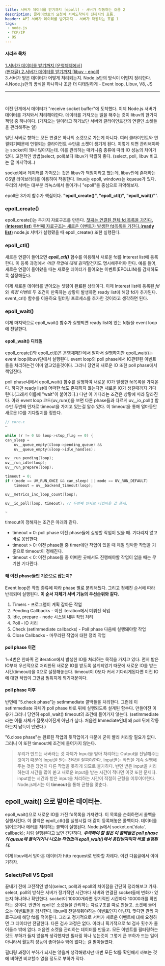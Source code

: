 ```yaml
---
title: 서버가 데이터를 받기까지 [epoll] - 서버가 작동하는 흐름 2
description: 클라이언트의 요청이 서버도착하기 전까지의 흐름.
header: API 서버가 데이터를 받기까지 - 서버가 작동하는 흐름 1
tags:
 - node.js
 - TCP/IP
 - OS
---
```


#### 시리즈 목차
[1.서버가 데이터를 받기까지 [운영체제에서]](https://moonqqqq.github.io/before-arriving-server-server-series-1) <br>
[<U>(현재글) 2.서버가 데이터를 받기까지 [libuv - epoll]</U>](https://moonqqqq.github.io/from-the-libuv-server-series-2) <br>
3.서버가 받은 데이터가 어떻게 처리되는지. Node.js만의 방식이 어떤지 정리한다. <br>
4.Node.js만의 방식을 하나하나 조금 더 디테일하게 - Event loop, Libuv, V8, JS

---

<br>

이전 단계에서 데이터가 "receive socket buffer"에 도착했다. 이제 Node.js 서버가 데이터를 가져와서 처리해야한다. 데이터를 가져오는 일을 해주는 것이 libuv의 한가지 책임 중 하나이다. (가져오는 일이라고 하기보단 서버와 클라이언트간의 연결인 소켓들을 관리해주는 일)

일단 서버로 향하는 모든 연결은 하나의 소켓으로 가는게 아니다. 여러 클라이언트와 연결되기때문에 연결되는 클라이언트 수만큼 소켓이 생기게 된다. 이렇게 되면 관리해야하는 socket이 꽤나 많아지는데. 이를 관리하는 매커니즘 종류에 따라 IO 성능의 차이가 있다. 고전적인 방법(select, poll)보다 libuv가 탁월히 좋다. (select, poll, libuv 비교는 글 마지막에..)

socket에서 데이터를 가져오는 것은 libuv가 책임이라고 했는데, libuv안에 존재하는 OS별 라이브러리를 이용하여 작동한다. linux는 epoll, windows는 kqueue가 있다. 우리의 서버는 대부분 리눅스에서 돌아가니 "epoll"을 중심으로 파악해보자.

epoll은 3가지 함수가 핵심이다. **"epoll_create()", "epoll_ctl()", "epoll_wait()"**".

### epoll_create()
epoll_create()는 두가지 자료구조를 만든다. <U>첫째는 연결된 전체 fd 목록을 가진다.(**Interest list**) 두번째 자료구조는 새로운 이벤트가 발생한 fd목록을 가진다.(**ready list**)</U> node.js 서버가 실행됐을 때 epoll_create() 또한 실행된다.

### epoll_ctl()
새로운 연결이 들어오면 ***epoll_ctl()*** 함수를 이용해서 새로운 fd를 Interest list에 등록한다. 이 등록 과정에서 *어떤 작업에 대해 감지*할건지도 명시해주어야 한다. 예를 들어, 새로운 연결이 들어왔을 때는 새로운 데이터가 들어오는 이벤트(EPOLLIN)를 감지하도록 설정해둔다.

이제 새로운 데이터를 받아오는 셋팅이 완료된 상태이다. 이제 Interest list에 등록된 *fd*와 *특정 이벤트* 두 조건이 만족하는 상황이 발생하면 ready list에 해당 fd가 추가된다. event_crl() 함수를 이용하요 필터링 프로세스를 추가한 것이라고 생각하면 된다.

### epoll_wait()
이제 마지막으로 epoll_wait() 함수가 실행되면 ready list에 있는 fd들을 event loop에 전달한다.

#### epoll_wait() 디테일
epoll_create()와 epoll_ctl()은 운영체제단에서 알아서 실행하지만 epoll_wait()는 event loop(libuv)단에서 실행된다. event loop의 poll phase에서 IO관련된 이벤트들을 처리하는건 이미 알고있을것이다. 그러니 당연히 새로운 IO 또한 poll phase에서 책임진다.

poll phase내에서 epoll_wait() 함수를 실행하여 새로운 IO가 발생한 fd목록을 가져온다. 하지만 ready list에 어떠한 fd도 존재하지 않는다면 새로운 IO가 생길때까지 기다린다.(그래서 이름에 "wait"이 붙어있다.) 다만 이 기다리는 조건은 상황에 따라 달라진다. 아래 event loop 코드(uv_run())을 보면 다른 phase들과 다르게 uv__io_poll() 함수만 두번째 인자로 timeout을 가지고 있는걸 알수 있다. 이 timeout을 통해 얼마동안 새로운 IO를 기다릴지를 정한다.

```c
// core.c
~

while (r != 0 && loop->stop_flag == 0) {
can_sleep =
    uv__queue_empty(&loop->pending_queue) &&
    uv__queue_empty(&loop->idle_handles);

uv__run_pending(loop);
uv__run_idle(loop);
uv__run_prepare(loop);

timeout = 0;
if ((mode == UV_RUN_ONCE && can_sleep) || mode == UV_RUN_DEFAULT)
    timeout = uv__backend_timeout(loop);

uv__metrics_inc_loop_count(loop);

uv__io_poll(loop, timeout); // 두번째 인자로 타입아웃 값 존재.

~
```

timeout이 정해지는 조건은 아래와 같다.

- timeout = 0: poll phase 이전 phase들에 실행할 작업이 있을 때. 기다리지 않고 바로 응답한다.
- timeout > 0: 이전 phase들 중 timer에만 작업이 있을 때 제일 임박한 작업을 기준으로 timeout이 정해진다.
- timeout < 0: 이전 phase들 중 어떠한 곳에서도 진행해야할 작업이 없을 때는 무기한 기다린다.

#### 왜 이전 phase들만 기준으로 잡는지?
Event loop은 작업 종류에 따라 phase 별로 분리해뒀다. 그리고 정해진 순서에 따라 반복되며 실행된다. **이 순서 자체가 서버 기능의 우선순위와 같다.**

1. Timers - 프로그램이 계획 잡아둔 작업
2. Pending Callbacks - 이전 iteration에서 미뤄진 작업
3. Idle, prepare - node 시스템 내부 작업 처리
4. Poll - IO 처리
5. Check (setImmediate callbacks) - Poll phase 다음에 실행돼야할 작업
6. Close Callbacks - 마무리된 작업에 대한 정리 작업

#### poll phase 이전
1~4번은 한바퀴 전 iteration에서 발생한 IO를 처리하는 목적을 가지고 있다. 먼저 받은 IO부터 우선적으로 처리한뒤 새로운 IO를 받도록 설계되었기 때문에 새로운 IO를 받는 시간(timeout)을 0으로 설정해놓는다. timeout이 0보다 커서 기다리게된다면 이전 IO에 대한 작업이 그만큼 멈춰지게 되기때문이다.


#### poll phase 이후
반면에 "5.check phase"는 setImmediate 콜백들을 처리한다. 그런데 이 setImmediate 자체가 poll phase 바로 뒤에 실행되도록 설계된 함수다. 만들어진 이유가 그러니 당연히 epoll_wait() timeout의 조건에 들어가지 않는다. (setImmediate라는 이름 자체가 잘못지어진게 아닌가 싶다. 처음엔 Immediate인데 왜 poll 뒤에 작동하는지 납득이 안됐다.)

"6.close phase"는 완료된 작업의 뒷작업이기 때문에 굳이 빨리 처리할 필요가 없다. 그러니 이 또한 timeout에 조건에 들어가지 않는다.

> 우리가 만드는 서버라는 것 자체가 Input을 받아 처리하는 Output을 전달해주는 것이기 때문에 Input을 받는 전략을 잘짜야한다. Input받는 작업을 계속 실행해주는 것은 당연히 다른 작업을 못하게 되므로 불가하다. 반면 받은 input을 처리하는데 시간을 많이 쏟고 새로운 input을 받는 시간이 적다면 이것 또한 문제다. input받는 시간과 받은 input을 처리하는 시간이 적절히 균형을 이루어야한다. Node.js에서는 이 **timeout**을 통해 균형을 맞춘다.

## epoll_wait() 으로 받아온 데이터는.
epoll_wait()으로 새로운 IO를 가진 fd목록을 가져왔다. 이 목록을 순회하면서 콜백을 실행시킨다. 이 콜백은 epoll_ctl()를 실행시킬 때 같이 등록해놓은 콜백이다. 데이터를 읽어오거나 에러를 처리하는 콜백이 실행된다.
Node.js에서 socket.on('data', callback); 처럼 실행된다고 보면 간단하다.
***주의해야 할 점은 이 콜백들은 poll phase의 queue에 들어가거나 나오는 작업없이 epoll_wait()에서 응답받자마자 바로 실행된다.***

이제 libuv에서 받아온 데이터가 http request로 변화할 차례다. 이건 다음글에서 이야기하자.


### Select/Poll VS Epoll
끝내기 전에 고전적인 방식(select, poll)과 epoll의 차이점을 간단히 정리해보고 가자.
select, poll의 방식은 서버가 정기적인 시간마다 서버와 연결된 socket들에 변화가 있는지 하나하나 확인한다. socket이 10000개라면 정기적인 시간마다 10000개를 확인하는 것이다. 반면에 epoll은 소켓들을 관리하는 자료구조를 따로 만들고. 소켓에 들어오는 이벤트들을 검사한다. libuv에 전달해줘야하는 이벤트인지 아닌지. 맞다면 관리 자료구조에 해당 fd를 적어둔다. 그리고 정기적으로 서버가 새로운 이벤트에 대해 요청하면 그 데이터만 전달한다. 다른 검사 과정은 없다. 이러니 획기적으로 fd 검사 횟수가 줄어들수 밖에 없다. 처음엔 소켓을 관리하는 데이터를 만들고. 모든 이벤트를 필터링하는 것도 부하가 들지 않을까 생각했지만 필터링 하나 넣는것이 그렇게 큰 부하가 드는 일이 아니라서 월등히 성능이 좋아질수 밖에 없다는 걸 받아들였다.

필터링 과정이 부하가 되지는 않을까 생각해봤지만 매번 모든 fd를 확인해서 까보는 것에 비하면 비교할수 없을 정도로 부하가 작다.